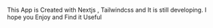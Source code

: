 This App is Created with Nextjs , Tailwindcss and It is still developing.
I hope you Enjoy and Find it Useful

